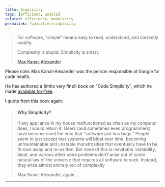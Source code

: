 ```yaml
---
title: Simplicity
tags: [efficient, usable]
related: efficiency, modularity 
permalink: /qualities/simplicity
---
```


>For software, “simple” means easy to read, understand, and correctly modify.
>
>Complexity is stupid. Simplicity is smart.
>
>[Max Kanat-Alexander](https://www.codesimplicity.com/post/the-definition-of-simplicity/)

Please note: Max Kanat-Alexander was the person responsible at Google for code health.

He has authored a (imho very fine!) book on "Code Simplicity", which he made [available for-free](https://www.codesimplicity.com/wp-content/uploads/2022/05/CodeSimplicity.pdf).

I quote from this book again:


>#### Why Simplicity?
>If any appliance in my house malfunctioned as often as my computer does, I would
return it. 
>Users (and sometimes even programmers) have become used the idea that “software just has bugs.” 
>People seem to just accept that systems will bloat over time, becoming unmaintainable and unstable monstrosities that eventually have to be
thrown away and re-written.
>But none of this is inevitable. 
>Instability, bloat, and various other code problems don’t arise out of some natural law of the universe that requires all software to suck.
>Instead, they arise almost entirely out of complexity
>
>Max Kanat-Alexander, again...

<hr>

